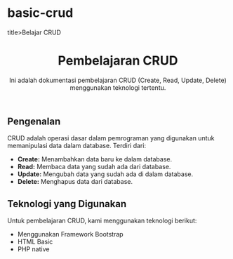 # basic-crud
title>Belajar CRUD


<header>
  <h1>Pembelajaran CRUD</h1>
  <p>Ini adalah dokumentasi pembelajaran CRUD (Create, Read, Update, Delete) menggunakan teknologi tertentu.</p>
</header>

<main>
  <section>
    <h2>Pengenalan</h2>
    <p>CRUD adalah operasi dasar dalam pemrograman yang digunakan untuk memanipulasi data dalam database. Terdiri dari:</p>
    <ul>
      <li><strong>Create:</strong> Menambahkan data baru ke dalam database.</li>
      <li><strong>Read:</strong> Membaca data yang sudah ada dari database.</li>
      <li><strong>Update:</strong> Mengubah data yang sudah ada di dalam database.</li>
      <li><strong>Delete:</strong> Menghapus data dari database.</li>
    </ul>
  </section>

  <section>
    <h2>Teknologi yang Digunakan</h2>
    <p>Untuk pembelajaran CRUD, kami menggunakan teknologi berikut:</p>
    <ul>
      <li> Menggunakan Framework Bootstrap</li>
      <li>HTML Basic</li>
      <li>PHP native</li>
    </ul>
  </section>

</body>
</html>
